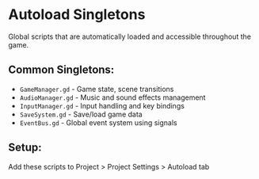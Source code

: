 # Autoload Singletons

Global scripts that are automatically loaded and accessible throughout the game.

## Common Singletons:
- `GameManager.gd` - Game state, scene transitions
- `AudioManager.gd` - Music and sound effects management
- `InputManager.gd` - Input handling and key bindings
- `SaveSystem.gd` - Save/load game data
- `EventBus.gd` - Global event system using signals

## Setup:
Add these scripts to Project > Project Settings > Autoload tab